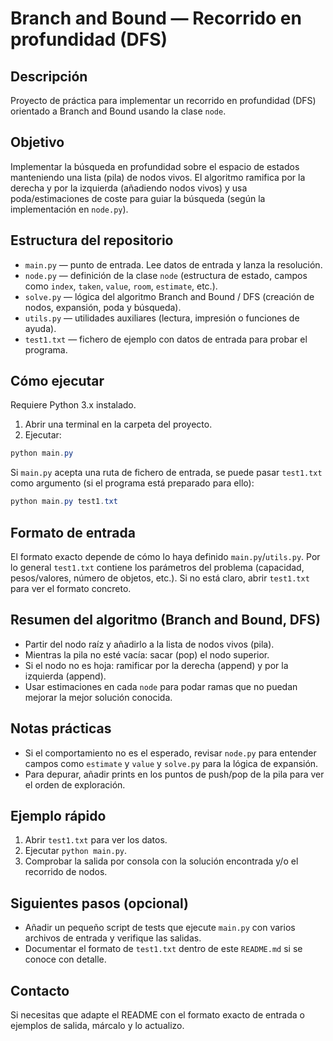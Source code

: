 # Branch and Bound — Recorrido en profundidad (DFS)

Descripción
-----------
Proyecto de práctica para implementar un recorrido en profundidad (DFS) orientado a Branch and Bound usando la clase `node`.

Objetivo
--------
Implementar la búsqueda en profundidad sobre el espacio de estados manteniendo una lista (pila) de nodos vivos. El algoritmo ramifica por la derecha y por la izquierda (añadiendo nodos vivos) y usa poda/estimaciones de coste para guiar la búsqueda (según la implementación en `node.py`).

Estructura del repositorio
--------------------------
- `main.py` — punto de entrada. Lee datos de entrada y lanza la resolución.
- `node.py` — definición de la clase `node` (estructura de estado, campos como `index`, `taken`, `value`, `room`, `estimate`, etc.).
- `solve.py` — lógica del algoritmo Branch and Bound / DFS (creación de nodos, expansión, poda y búsqueda).
- `utils.py` — utilidades auxiliares (lectura, impresión o funciones de ayuda).
- `test1.txt` — fichero de ejemplo con datos de entrada para probar el programa.

Cómo ejecutar
--------------
Requiere Python 3.x instalado.

1. Abrir una terminal en la carpeta del proyecto.
2. Ejecutar:

```powershell
python main.py
```

Si `main.py` acepta una ruta de fichero de entrada, se puede pasar `test1.txt` como argumento (si el programa está preparado para ello):

```powershell
python main.py test1.txt
```

Formato de entrada
------------------
El formato exacto depende de cómo lo haya definido `main.py`/`utils.py`. Por lo general `test1.txt` contiene los parámetros del problema (capacidad, pesos/valores, número de objetos, etc.). Si no está claro, abrir `test1.txt` para ver el formato concreto.

Resumen del algoritmo (Branch and Bound, DFS)
--------------------------------------------
- Partir del nodo raíz y añadirlo a la lista de nodos vivos (pila).
- Mientras la pila no esté vacía: sacar (pop) el nodo superior.
- Si el nodo no es hoja: ramificar por la derecha (append) y por la izquierda (append).
- Usar estimaciones en cada `node` para podar ramas que no puedan mejorar la mejor solución conocida.

Notas prácticas
----------------
- Si el comportamiento no es el esperado, revisar `node.py` para entender campos como `estimate` y `value` y `solve.py` para la lógica de expansión.
- Para depurar, añadir prints en los puntos de push/pop de la pila para ver el orden de exploración.

Ejemplo rápido
--------------
1. Abrir `test1.txt` para ver los datos.
2. Ejecutar `python main.py`.
3. Comprobar la salida por consola con la solución encontrada y/o el recorrido de nodos.

Siguientes pasos (opcional)
--------------------------
- Añadir un pequeño script de tests que ejecute `main.py` con varios archivos de entrada y verifique las salidas.
- Documentar el formato de `test1.txt` dentro de este `README.md` si se conoce con detalle.

Contacto
--------
Si necesitas que adapte el README con el formato exacto de entrada o ejemplos de salida, márcalo y lo actualizo.

